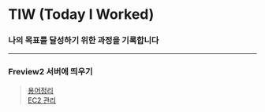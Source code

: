 # TIW (Today I Worked)
### 나의 목표를 달성하기 위한 과정을 기록합니다
----
### Freview2 서버에 띄우기
> [용어정리](https://github.com/ram9611/TIW/blob/be3795fe8e8470eebf0d3fdae4fc585c6693210c/Freview2%20%EC%84%9C%EB%B2%84%EC%97%90%20%EC%98%AC%EB%A6%AC%EA%B8%B0/%EC%9A%A9%EC%96%B4%EC%A0%95%EB%A6%AC.md) <br>
> [EC2 관리](https://github.com/ram9611/TIW/blob/29ebe51d4f292f50cf0d00f46489503cce44b250/Freview2%20%EC%84%9C%EB%B2%84%EC%97%90%20%EC%98%AC%EB%A6%AC%EA%B8%B0/EC2%20%EA%B4%80%EB%A6%AC.md)

